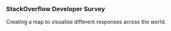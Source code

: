 ### StackOverflow Developer Survey

Creating a map to visualise different responses across the world. 
